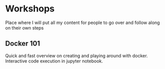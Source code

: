 # Workshops
Place where I will put all my content for people to go over and follow along on their own steps

## Docker 101

Quick and fast overview on creating and playing around with docker. Interactive code execution in jupyter notebook.
